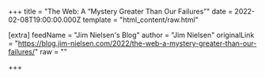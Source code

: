 
+++
title = "The Web: A “Mystery Greater Than Our Failures”"
date = 2022-02-08T19:00:00.000Z
template = "html_content/raw.html"

[extra]
feedName = "Jim Nielsen's Blog"
author = "Jim Nielsen"
originalLink = "https://blog.jim-nielsen.com/2022/the-web-a-mystery-greater-than-our-failures/"
raw = ""

+++

